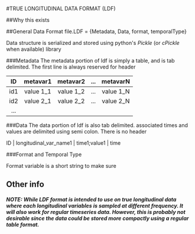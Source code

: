 
#TRUE LONGITUDINAL DATA FORMAT (LDF)

##Why this exists

##General Data Format
file.LDF = {Metadata, Data, format, temporalType}

Data structure is serialized and stored using python's _Pickle_ (or _cPickle_ when available) library

###Metadata
The metadata portion of ldf is simply a table, and is tab delimited. The first line is always reserved for header

| ID |  metavar1  |  metavar2  |  ... | metavarN |
|:---:|:----------:|:----------:|:----:|:--------:|
| id1 | value 1_1 | value 1_2 | ... | value 1_N |
| id2 | value 2_1 | value 2_2 | ... | value 2_N |
|... |
###Data
The data portion of ldf is also tab delimited. associated times and values are delimited using semi colon. There is no header

ID | longitudinal_var_name1 | time1;value1 | time

###Format and Temporal Type

Format variable is a short string to make sure 

## Other info
##### NOTE: While LDF format is intended to use on true longitudinal data where each longitudinal variables is sampled at different frequency. It will also work for regular timeseries data. However, this is probably not desirable since the data could be stored more compactly  using a regular table format.
